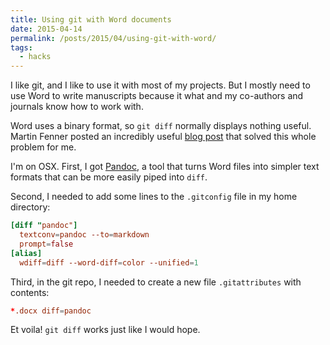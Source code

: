 ```yaml
---
title: Using git with Word documents
date: 2015-04-14
permalink: /posts/2015/04/using-git-with-word/
tags:
  - hacks
---
```


I like git, and I like to use it with most of my projects. But I mostly need to use Word to write manuscripts because it what and my co-authors and journals know how to work with.

Word uses a binary format, so `git diff` normally displays nothing useful. Martin Fenner posted an incredibly useful [blog post](http://blog.martinfenner.org/2014/08/25/using-microsoft-word-with-git/) that solved this whole problem for me.

I'm on OSX. First, I got [Pandoc](https://pandoc.org/), a tool that turns Word files into simpler text formats that can be more easily piped into `diff`.

Second, I needed to add some lines to the `.gitconfig` file in my home directory:

```toml
[diff "pandoc"]
  textconv=pandoc --to=markdown
  prompt=false
[alias]
  wdiff=diff --word-diff=color --unified=1
```

Third, in the git repo, I needed to create a new file `.gitattributes` with contents:

```toml
*.docx diff=pandoc
```

Et voila! `git diff` works just like I would hope.
